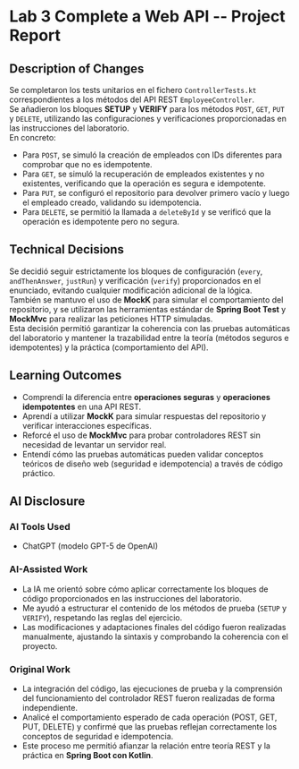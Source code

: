 # Lab 3 Complete a Web API -- Project Report

## Description of Changes  
Se completaron los tests unitarios en el fichero `ControllerTests.kt` correspondientes a los métodos del API REST `EmployeeController`.  
Se añadieron los bloques **SETUP** y **VERIFY** para los métodos `POST`, `GET`, `PUT` y `DELETE`, utilizando las configuraciones y verificaciones proporcionadas en las instrucciones del laboratorio.  
En concreto:  
- Para `POST`, se simuló la creación de empleados con IDs diferentes para comprobar que no es idempotente.  
- Para `GET`, se simuló la recuperación de empleados existentes y no existentes, verificando que la operación es segura e idempotente.  
- Para `PUT`, se configuró el repositorio para devolver primero vacío y luego el empleado creado, validando su idempotencia.  
- Para `DELETE`, se permitió la llamada a `deleteById` y se verificó que la operación es idempotente pero no segura.  

## Technical Decisions  
Se decidió seguir estrictamente los bloques de configuración (`every`, `andThenAnswer`, `justRun`) y verificación (`verify`) proporcionados en el enunciado, evitando cualquier modificación adicional de la lógica.  
También se mantuvo el uso de **MockK** para simular el comportamiento del repositorio, y se utilizaron las herramientas estándar de **Spring Boot Test** y **MockMvc** para realizar las peticiones HTTP simuladas.  
Esta decisión permitió garantizar la coherencia con las pruebas automáticas del laboratorio y mantener la trazabilidad entre la teoría (métodos seguros e idempotentes) y la práctica (comportamiento del API).  

## Learning Outcomes  
- Comprendí la diferencia entre **operaciones seguras** y **operaciones idempotentes** en una API REST.  
- Aprendí a utilizar **MockK** para simular respuestas del repositorio y verificar interacciones específicas.  
- Reforcé el uso de **MockMvc** para probar controladores REST sin necesidad de levantar un servidor real.  
- Entendí cómo las pruebas automáticas pueden validar conceptos teóricos de diseño web (seguridad e idempotencia) a través de código práctico.  

## AI Disclosure  

### AI Tools Used  
- ChatGPT (modelo GPT-5 de OpenAI)

### AI-Assisted Work  
- La IA me orientó sobre cómo aplicar correctamente los bloques de código proporcionados en las instrucciones del laboratorio.  
- Me ayudó a estructurar el contenido de los métodos de prueba (`SETUP` y `VERIFY`), respetando las reglas del ejercicio. 
- Las modificaciones y adaptaciones finales del código fueron realizadas manualmente, ajustando la sintaxis y comprobando la coherencia con el proyecto.  

### Original Work  
- La integración del código, las ejecuciones de prueba y la comprensión del funcionamiento del controlador REST fueron realizadas de forma independiente.  
- Analicé el comportamiento esperado de cada operación (POST, GET, PUT, DELETE) y confirmé que las pruebas reflejan correctamente los conceptos de seguridad e idempotencia.  
- Este proceso me permitió afianzar la relación entre teoría REST y la práctica en **Spring Boot con Kotlin**.
